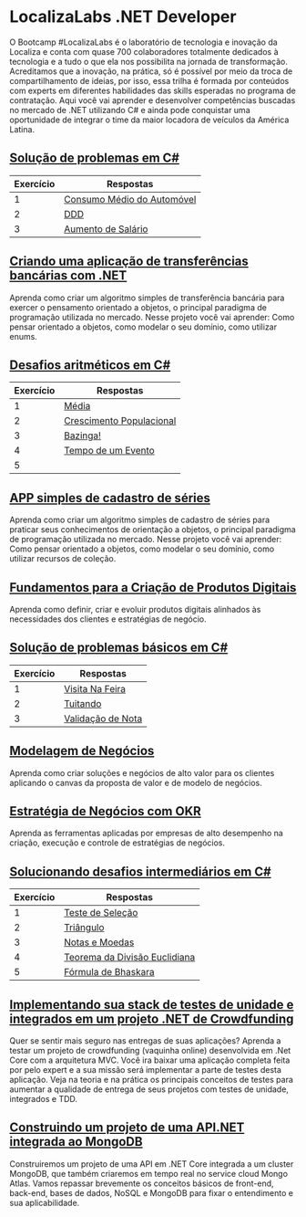 # LocalizaLabs .NET Developer

O Bootcamp #LocalizaLabs é o laboratório de tecnologia e inovação da Localiza e conta com quase 700 colaboradores totalmente dedicados à tecnologia e a tudo o que ela nos possibilita na jornada de transformação. Acreditamos que a inovação, na prática, só é possível por meio da troca de compartilhamento de ideias, por isso, essa trilha é formada por conteúdos com experts em diferentes habilidades das skills esperadas no programa de contratação. Aqui você vai aprender e desenvolver competências buscadas no mercado de .NET utilizando C# e ainda pode conquistar uma oportunidade de integrar o time da maior locadora de veículos da América Latina.

## [Solução de problemas em C#](https://github.com/JefersonMelo/07-DIO/tree/master/02-LocalizaLabs/01-Solucao_de_problemas)

Exercício | Respostas
--------- | ------
1         | [Consumo Médio do Automóvel](https://github.com/JefersonMelo/07-DIO/tree/master/02-LocalizaLabs/01-Solucao_de_problemas/01-Calcular_Consumo_Medio)
2         | [DDD](https://github.com/JefersonMelo/07-DIO/tree/master/02-LocalizaLabs/01-Solucao_de_problemas/02-DDD)
3         | [Aumento de Salário](https://github.com/JefersonMelo/07-DIO/tree/master/02-LocalizaLabs/01-Solucao_de_problemas/03-Aumento_Salario)

## [Criando uma aplicação de transferências bancárias com .NET](https://github.com/JefersonMelo/07-DIO/tree/master/02-LocalizaLabs/02-AppBanco)

Aprenda como criar um algoritmo simples de transferência bancária para exercer o pensamento orientado a objetos, o principal paradigma de programação utilizada no mercado. Nesse projeto você vai aprender: Como pensar orientado a objetos, como modelar o seu domínio, como utilizar enums.

## [Desafios aritméticos em C#](https://github.com/JefersonMelo/07-DIO/tree/master/02-LocalizaLabs/03-Desafios_aritmeticos)

Exercício | Respostas
--------- | ------
1         | [Média](https://github.com/JefersonMelo/07-DIO/tree/master/02-LocalizaLabs/03-Desafios_aritmeticos/01-Notas_De_Um_Aluno)
2         | [Crescimento Populacional](https://github.com/JefersonMelo/07-DIO/tree/master/02-LocalizaLabs/03-Desafios_aritmeticos/02-Crescimento_Populacional)
3         | [Bazinga!](https://github.com/JefersonMelo/07-DIO/tree/master/02-LocalizaLabs/03-Desafios_aritmeticos/03-Bazinga)
4         | [Tempo de um Evento](https://github.com/JefersonMelo/07-DIO/tree/master/02-LocalizaLabs/03-Desafios_aritmeticos/04-Tempo_De_Um_Evento)
5         | []()

## [APP simples de cadastro de séries](https://github.com/JefersonMelo/07-DIO/tree/master/01-MRV/01-Cadastro-Series)

Aprenda como criar um algoritmo simples de cadastro de séries para praticar seus conhecimentos de orientação a objetos, o principal paradigma de programação utilizada no mercado. Nesse projeto você vai aprender: Como pensar orientado a objetos, como modelar o seu domínio, como utilizar recursos de coleção.

## [Fundamentos para a Criação de Produtos Digitais](https://github.com/JefersonMelo/07-DIO/tree/master/01-MRV/04-Fundamentos%20para%20a%20Cria%C3%A7%C3%A3o%20de%20Produtos%20Digitais)

Aprenda como definir, criar e evoluir produtos digitais alinhados às necessidades dos clientes e estratégias de negócio.

## [Solução de problemas básicos em C#](https://github.com/JefersonMelo/07-DIO/tree/master/01-MRV/02-Solucao_Problemas_Basicos_CSharp)

Exercício | Respostas
--------- | ------
1 | [Visita Na Feira](https://github.com/JefersonMelo/07-DIO/blob/master/01-MRV/02-Solucao_Problemas_Basicos_CSharp/01-Visita_Na_Feira)
2 | [Tuitando](https://github.com/JefersonMelo/07-DIO/blob/master/01-MRV/02-Solucao_Problemas_Basicos_CSharp/02-Tuitando)
3 | [Validação de Nota](https://github.com/JefersonMelo/07-DIO/blob/master/01-MRV/02-Solucao_Problemas_Basicos_CSharp/03-Validacao_Nota)

## [Modelagem de Negócios](https://github.com/JefersonMelo/07-DIO/tree/master/01-MRV/05-Modelagem%20de%20Neg%C3%B3cios)

Aprenda como criar soluções e negócios de alto valor para os clientes aplicando o canvas da proposta de valor e de modelo de negócios.

## [Estratégia de Negócios com OKR](https://github.com/JefersonMelo/07-DIO/tree/master/01-MRV/06-Estrat%C3%A9gia%20de%20Neg%C3%B3cios%20com%20OKR)

Aprenda as ferramentas aplicadas por empresas de alto desempenho na criação, execução e controle de estratégias de negócios.

## [Solucionando desafios intermediários em C#](https://github.com/JefersonMelo/07-DIO/tree/master/01-MRV/07-Solucionando_Desafios_Intermediarios)

Exercício | Respostas
--------- | ------
1         | [Teste de Seleção](https://github.com/JefersonMelo/07-DIO/tree/master/01-MRV/07-Solucionando_Desafios_Intermediarios/01-Teste_Selecao)
2         | [Triângulo](https://github.com/JefersonMelo/07-DIO/tree/master/01-MRV/07-Solucionando_Desafios_Intermediarios/02-Triangulo)
3         | [Notas e Moedas](https://github.com/JefersonMelo/07-DIO/tree/master/01-MRV/07-Solucionando_Desafios_Intermediarios/03-Notas_Moedas)
4         | [Teorema da Divisão Euclidiana](https://github.com/JefersonMelo/07-DIO/tree/master/01-MRV/07-Solucionando_Desafios_Intermediarios/04-Teorema_Divisao_Euclidiana)
5         | [Fórmula de Bhaskara](https://github.com/JefersonMelo/07-DIO/tree/master/01-MRV/07-Solucionando_Desafios_Intermediarios/05-Formula_De_Bhaskara)

## [Implementando sua stack de testes de unidade e integrados em um projeto .NET de Crowdfunding](https://github.com/JefersonMelo/07-DIO/tree/master/01-MRV/08-Implementando_Stack_De_Testes_.NET)

Quer se sentir mais seguro nas entregas de suas aplicações? Aprenda a testar um projeto de crowdfunding (vaquinha online) desenvolvida em .Net Core com a arquitetura MVC. Você ira baixar uma aplicação completa feita por pelo expert e a sua missão será implementar a parte de testes desta aplicação. Veja na teoria e na prática os principais conceitos de testes para aumentar a qualidade de entrega de seus projetos com testes de unidade, integrados e TDD.

## [Construindo um projeto de uma API.NET integrada ao MongoDB](https://github.com/JefersonMelo/07-DIO/tree/master/01-MRV/09-Construindo_Com_MongoDB)

Construiremos um projeto de uma API em .NET Core integrada a um cluster MongoDB, que também criaremos em tempo real no service cloud Mongo Atlas. Vamos repassar brevemente os conceitos básicos de front-end, back-end, bases de dados, NoSQL e MongoDB para fixar o entendimento e sua aplicabilidade.
